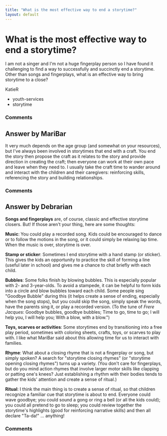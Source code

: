 ```yaml
---
title: "What is the most effective way to end a storytime?"
layout: default
---
```

What is the most effective way to end a storytime?
=====================
I am not a singer and I'm not a huge fingerplay person so I have found
it challenging to find a way to successfully and succinctly end a
storytime. Other than songs and fingerplays, what is an effective way to
bring storytime to a close?

KatieR

<ul class="tags"><li class="tag">youth-services</li><li class="tag">storytime</li></ul>

### Comments ###


Answer by MariBar
----------------
It very much depends on the age group (and somewhat on your resources),
but I've always been involved in storytimes that end with a craft. You
end the story then propose the craft as it relates to the story and
provide direction in creating the craft; then everyone can work at their
own pace and leave when they need to. I usually take the craft time to
wander around and interact with the children and their caregivers:
reinforcing skills, referencing the story and building relationships.

### Comments ###

Answer by Debrarian
----------------
**Songs and fingerplays** are, of course, classic and effective
storytime closers. But! If those aren't your thing, here are some
thoughts:

**Music**: You could play a recorded song. Kids could be encouraged to
dance or to follow the motions in the song, or it could simply be
relaxing lap time. When the music is over, storytime is over.

**Stamp or sticker**: Sometimes I end storytime with a hand stamp (or
sticker). This gives the kids an opportunity to practice the skill of
forming a line (useful later in school) and gives me a chance to chat
briefly with each child.

**Bubbles**: Some folks finish by blowing bubbles. This is especially
popular with 2- and 3-year-olds. To avoid a stampede, it can be helpful
to form kids into a circle and blow bubbles toward each child. Some
people sing "Goodbye Bubble" during this (it helps create a sense of
ending, especially when the song stops), but you could skip the song,
simply speak the words, have the parents sing it, or play a recorded
version. (To the tune of *Frere Jacques*: Goodbye bubbles, goodbye
bubbles; Time to go, time to go; I will help you, I will help you; With
a blow, with a blow.")

**Toys, scarves or activities**: Some storytimes end by transitioning
into a free play period, sometimes with coloring sheets, crafts, toys,
or scarves to play with. I like what MariBar said about this allowing
time for us to interact with families.

**Rhyme**: What about a closing rhyme that is not a fingerplay or song,
but simply spoken? A search for "storytime closing rhymes" (or
"storytime opening closing rhymes") turns up a variety. (You don't care
for fingerplays, but do you mind action rhymes that involve larger motor
skills like clapping or patting one's knees? Just establishing a rhythm
with their bodies tends to gather the kids' attention and create a sense
of ritual.)

**Ritual**: I think the main thing is to create a sense of ritual, so
that children recognize a familiar cue that storytime is about to end.
Everyone could wave goodbye; you could sound a gong or ring a bell (or
all the kids could); you could all pretend to go to sleep; you could
review together the storytime's highlights (good for reinforcing
narrative skills) and then all declare "Ta-da!" ... anything!

### Comments ###

